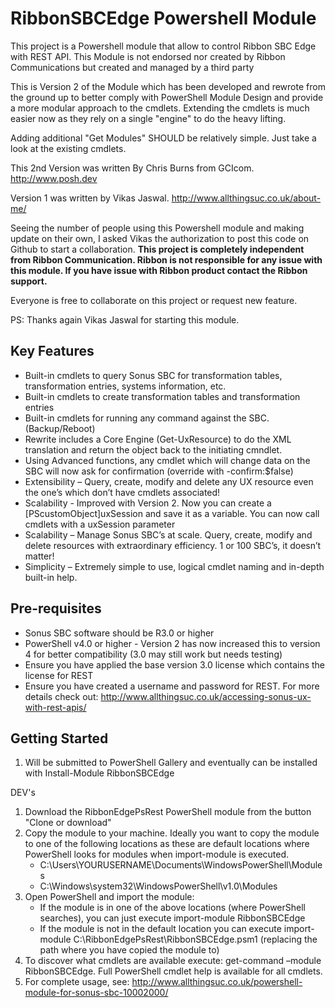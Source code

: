 # RibbonSBCEdge Powershell Module
This project is a Powershell module that allow to control Ribbon SBC Edge with REST API.
This Module is not endorsed nor created by Ribbon Communications but created and managed by a third party

This is Version 2 of the Module which has been developed and rewrote from the ground up to better comply with
PowerShell Module Design and provide a more modular approach to the cmdlets. Extending the cmdlets is much
easier now as they rely on a single "engine" to do the heavy lifting.

Adding additional "Get Modules" SHOULD be relatively simple. Just take a look at the existing cmdlets.

This 2nd Version was written By Chris Burns from GCIcom. http://www.posh.dev

Version 1 was written by Vikas Jaswal. http://www.allthingsuc.co.uk/about-me/

Seeing the number of people using this Powershell module and making update on their own, I asked Vikas the authorization to post this code on Github to start a collaboration.
**This project is completely independent from Ribbon Communication. Ribbon is not responsible for any issue with this module. If you have issue with Ribbon product contact the Ribbon support.**

Everyone is free to collaborate on this project or request new feature.

PS: Thanks again Vikas Jaswal for starting this module.

## Key Features

- Built-in cmdlets to query Sonus SBC for transformation tables, transformation entries, systems information, etc.
- Built-in cmdlets to create transformation tables and transformation entries
- Built-in cmdlets for running any command against the SBC. (Backup/Reboot)
- Rewrite includes a Core Engine (Get-UxResource) to do the XML translation and return the object back to the initiating cmndlet.
- Using Advanced functions, any cmdlet which will change data on the SBC will now ask for confirmation (override with -confirm:$false)
- Extensibility – Query, create, modify and delete any UX resource even the one’s which don’t have cmdlets associated!
- Scalability - Improved with Version 2. Now you can create a [PScustomObject]uxSession and save it as a variable. You can now call cmdlets with a uxSession parameter 
- Scalability – Manage Sonus SBC’s at scale. Query, create, modify and delete resources with extraordinary efficiency. 1 or 100 SBC’s, it doesn’t matter!
- Simplicity – Extremely simple to use, logical cmdlet naming and in-depth built-in help.

## Pre-requisites

- Sonus SBC software should be R3.0 or higher
- PowerShell v4.0 or higher - Version 2 has now increased this to version 4 for better compatibility (3.0 may still work but needs testing)
- Ensure you have applied the base version 3.0 license which contains the license for REST
- Ensure you have created a username and password for REST. For more details check out: http://www.allthingsuc.co.uk/accessing-sonus-ux-with-rest-apis/

## Getting Started

1. Will be submitted to PowerShell Gallery and eventually can be installed with Install-Module RibbonSBCEdge

DEV's

1. Download the RibbonEdgePsRest PowerShell module from the button "Clone or download"
2. Copy the module to your machine. Ideally you want to copy the module to one of the following locations as these are default locations where PowerShell looks for modules when import-module is executed.
    - C:\Users\YOURUSERNAME\Documents\WindowsPowerShell\Modules
    - C:\Windows\system32\WindowsPowerShell\v1.0\Modules
3. Open PowerShell and import the module:
    - If the module is in one of the above locations (where PowerShell searches), you can just execute import-module RibbonSBCEdge
    - If the module is not in the default location you can execute import-module C:\RibbonEdgePsRest\RibbonSBCEdge.psm1 (replacing the path where you have copied the module to)
4. To discover what cmdlets are available execute: get-command –module RibbonSBCEdge. Full PowerShell cmdlet help is available for all cmdlets.
5. For complete usage, see: http://www.allthingsuc.co.uk/powershell-module-for-sonus-sbc-10002000/
